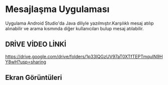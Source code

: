 # Mesajlaşma Uygulaması 

Uygulama Android Studio'da Java diliyle yazılmıştır.Karşılıklı mesaj atılıp alınabilir ve arama kısmında diğer kullanıcıları bulup mesaj atılabilir.

## DRİVE VİDEO LİNKİ
https://drive.google.com/drive/folders/1p33lQGzUV97aT0XTfTEPTmquIN9HY8wH?usp=sharing

## Ekran Görüntüleri
